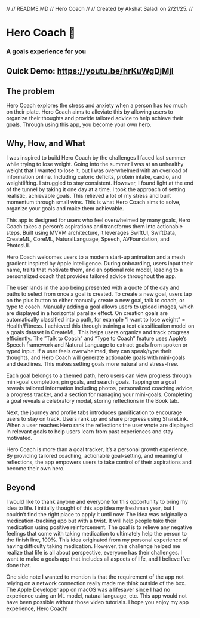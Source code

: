 //
//  README.MD
//  Hero Coach
//
//  Created by Akshat  Saladi on 2/21/25.
//

# Hero Coach 🧢
### A goals experience for you

## Quick Demo: https://youtu.be/hrKuWgDjMjI

## The problem
Hero Coach explores the stress and anxiety when a person has too much on their plate. Hero Coach aims to alleviate this by allowing users to organize their thoughts and provide tailored advice to help achieve their goals. Through using this app, you become your own hero.

## Why, How, and What
I was inspired to build Hero Coach by the challenges I faced last summer while trying to lose weight. Going into the summer I was at an unhealthy weight that I wanted to lose it, but I was overwhelmed with an overload of information online. Including caloric deficits, protein intake, cardio, and weightlifting. I struggled to stay consistent. However, I found light at the end of the tunnel by taking it one day at a time. I took the approach of setting realistic, achievable goals. This relieved a lot of my stress and built momentum through small wins. This is what Hero Coach aims to solve, organize your goals and make them achievable.

This app is designed for users who feel overwhelmed by many goals, Hero Coach takes a person’s aspirations and transforms them into actionable steps. Built using MVVM architecture, it leverages SwiftUI, SwiftData, CreateML, CoreML, NaturalLanguage, Speech, AVFoundation, and PhotosUI.

Hero Coach welcomes users to a modern start-up animation and a mesh gradient inspired by Apple Intelligence. During onboarding, users input their name, traits that motivate them, and an optional role model, leading to a personalized coach that provides tailored advice throughout the app.

The user lands in the app being presented with a quote of the day and paths to select from once a goal is created. To create a new goal, users tap on the plus button to either manually create a new goal, talk to coach, or type to coach. Manually adding a goal allows users to upload images, which are displayed in a horizontal parallax effect. On creation goals are automatically classified into a path, for example “I want to lose weight” = Health/Fitness. I achieved this through training a text classification model on a goals dataset in CreateML. This helps users organize and track progress efficiently.
The ”Talk to Coach” and “Type to Coach” feature uses Apple’s Speech framework and Natural Language to extract goals from spoken or typed input. If a user feels overwhelmed, they can speak/type their thoughts, and Hero Coach will generate actionable goals with mini-goals and deadlines. This makes setting goals more natural and stress-free.

Each goal belongs to a themed path, hero users can view progress through mini-goal completion, pin goals, and search goals. Tapping on a goal reveals tailored information including photos, personalized coaching advice, a progress tracker, and a section for managing your mini-goals. Completing a goal reveals a celebratory modal, storing reflections in the Book tab.

Next, the journey and profile tabs introduces gamification to encourage users to stay on track. Users rank up and share progress using ShareLink. When a user reaches Hero rank the reflections the user wrote are displayed in relevant goals to help users learn from past experiences and stay motivated.

Hero Coach is more than a goal tracker, it’s a personal growth experience. By providing tailored coaching, actionable goal-setting, and meaningful reflections, the app empowers users to take control of their aspirations and become their own hero.

## Beyond
I would like to thank anyone and everyone for this opportunity to bring my idea to life. I initially thought of this app idea my freshman year, but I couldn’t find the right place to apply it until now. The idea was originally a medication-tracking app but with a twist. It will help people take their medication using positive reinforcement. The goal is to relieve any negative feelings that come with taking medication to ultimately help the person to the finish line, 100%. This idea originated from my personal experience of having difficulty taking medication. However, this challenge helped me realize that life is all about perspective, everyone has their challenges. I want to make a goals app that includes all aspects of life, and I believe I’ve done that.

One side note I wanted to mention is that the requirement of the app not relying on a network connection really made me think outside of the box. The Apple Developer app on macOS was a lifesaver since I had no experience using an ML model, natural language, etc. This app would not have been possible without those video tutorials. I hope you enjoy my app experience, Hero Coach!

